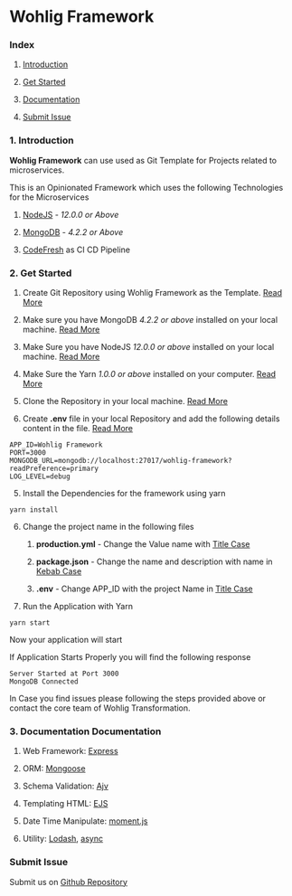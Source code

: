 # Wohlig Framework

### Index

1. [Introduction](#introduction)

2. [Get Started](#get-started)

3. [Documentation](#documentation)

4. [Submit Issue](https://github.com/wohlig/wohligFramework/issues)

### 1. Introduction <a name="introduction"></a>

**Wohlig Framework** can use used as Git Template for Projects related to microservices.

This is an Opinionated Framework which uses the following Technologies for the Microservices

1. [NodeJS](https://nodejs.org) - _12.0.0 or Above_

2. [MongoDB](www.mongodb.com/try/download/community) - _4.2.2 or Above_

3. [CodeFresh](https://codefresh.io) as CI CD Pipeline

### 2. Get Started <a name="get-started"></a>

1. Create Git Repository using Wohlig Framework as the Template. [Read More](https://docs.github.com/en/github/creating-cloning-and-archiving-repositories/creating-a-repository-from-a-template)

2. Make sure you have MongoDB _4.2.2 or above_ installed on your local machine. [Read More](https://docs.mongodb.com/manual/installation/)

3. Make Sure you have NodeJS _12.0.0 or above_ installed on your local machine. [Read More](https://nodejs.org/en/)

4. Make Sure the Yarn _1.0.0 or above_ installed on your computer. [Read More ](https://yarnpkg.com)

5. Clone the Repository in your local machine. [Read More](https://docs.github.com/en/github/creating-cloning-and-archiving-repositories/cloning-a-repository)

6. Create **.env** file in your local Repository and add the following details content in the file. [Read More](https://www.npmjs.com/package/dotenv)

```shell
APP_ID=Wohlig Framework
PORT=3000
MONGODB_URL=mongodb://localhost:27017/wohlig-framework?readPreference=primary
LOG_LEVEL=debug
```

5. Install the Dependencies for the framework using yarn

```shell
yarn install
```

6. Change the project name in the following files

    1. **production.yml** - Change the Value name with [Title Case](https://www.grammar-monster.com/lessons/capital_letters_title_case.htm)

    2. **package.json** - Change the name and description with name in [Kebab Case](https://wiki.c2.com/?KebabCase)

    3. **.env** - Change APP_ID with the project Name in [Title Case](https://www.grammar-monster.com/lessons/capital_letters_title_case.htm)

7. Run the Application with Yarn

```shell
yarn start
```

Now your application will start

If Application Starts Properly you will find the following response

```shell
Server Started at Port 3000
MongoDB Connected
```

In Case you find issues please following the steps provided above or contact the core team of Wohlig Transformation.

### 3. Documentation <a name="get-started">Documentation</a>

1. Web Framework: [Express](https://expressjs.com)

2. ORM: [Mongoose](https://mongoosejs.com)

3. Schema Validation: [Ajv](https://ajv.js.org)

4. Templating HTML: [EJS](https://ejs.co)

5. Date Time Manipulate: [moment.js](https://momentjs.com)

6. Utility: [Lodash](https://lodash.com), [async](https://caolan.github.io/async/v3/)

### Submit Issue

Submit us on [Github Repository](https://github.com/wohlig/wohligFramework/issues)
